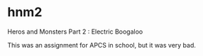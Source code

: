 # hnm2
Heros and Monsters Part 2 : Electric Boogaloo

This was an assignment for APCS in school, but it was very bad.

